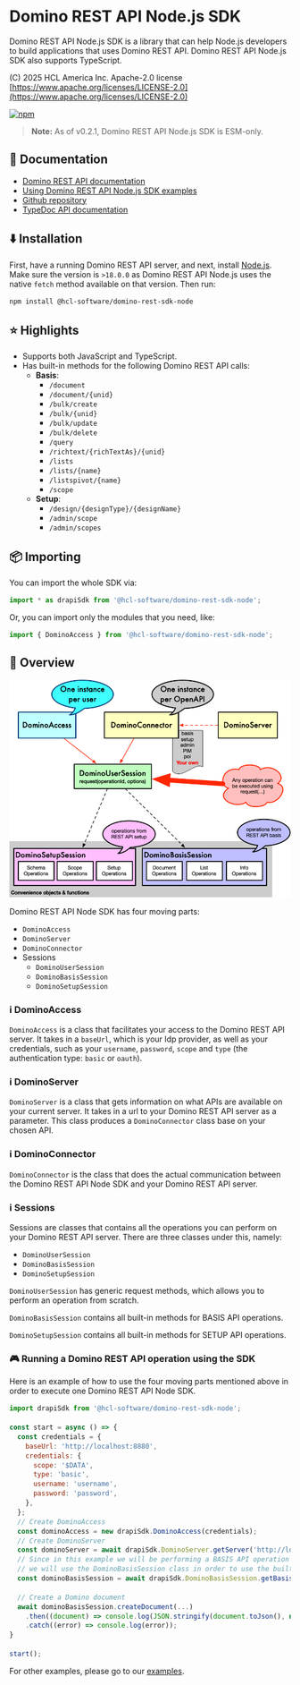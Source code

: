 # Domino REST API Node.js SDK

Domino REST API Node.js SDK is a library that can help Node.js developers to build applications that uses Domino REST API. Domino REST API Node.js SDK also supports TypeScript.

(C) 2025 HCL America Inc. Apache-2.0 license [https://www.apache.org/licenses/LICENSE-2.0](https://www.apache.org/licenses/LICENSE-2.0)

[![npm](https://nodei.co/npm/@hcl-software/domino-rest-sdk-node.png)](https://www.npmjs.com/package/@hcl-software/domino-rest-sdk-node)

> **Note:** As of v0.2.1, Domino REST API Node.js SDK is ESM-only.

## 📔 Documentation

- [Domino REST API documentation](https://opensource.hcltechsw.com/Domino-rest-api/index.html)
- [Using Domino REST API Node.js SDK examples](https://github.com/HCL-TECH-SOFTWARE/domino-rest-sdk-node/tree/main/samples)
- [Github repository](https://github.com/HCL-TECH-SOFTWARE/domino-rest-sdk-node)
- [TypeDoc API documentation](https://opensource.hcltechsw.com/domino-rest-sdk-node/)

## ⬇️ Installation

First, have a running Domino REST API server, and next, install [Node.js](https://nodejs.org/en). Make sure the version is `>18.0.0` as Domino REST API Node.js uses the native `fetch` method available on that version. Then run:

```sh
npm install @hcl-software/domino-rest-sdk-node
```

## ⭐ Highlights

- Supports both JavaScript and TypeScript.
- Has built-in methods for the following Domino REST API calls:
  - **Basis**:
    - `/document`
    - `/document/{unid}`
    - `/bulk/create`
    - `/bulk/{unid}`
    - `/bulk/update`
    - `/bulk/delete`
    - `/query`
    - `/richtext/{richTextAs}/{unid}`
    - `/lists`
    - `/lists/{name}`
    - `/listspivot/{name}`
    - `/scope`
  - **Setup**:
    - `/design/{designType}/{designName}`
    - `/admin/scope`
    - `/admin/scopes`

## 📦 Importing

You can import the whole SDK via:

```javascript
import * as drapiSdk from '@hcl-software/domino-rest-sdk-node';
```

Or, you can import only the modules that you need, like:

```javascript
import { DominoAccess } from '@hcl-software/domino-rest-sdk-node';
```

## 🔬 Overview

![Domino REST API Node SDK Model](/docs/sdk-model.png)

Domino REST API Node SDK has four moving parts:

- `DominoAccess`
- `DominoServer`
- `DominoConnector`
- Sessions
  - `DominoUserSession`
  - `DominoBasisSession`
  - `DominoSetupSession`

### ℹ️ DominoAccess

`DominoAccess` is a class that facilitates your access to the Domino REST API server. It takes in a `baseUrl`, which is your Idp provider, as well as your credentials, such as your `username`, `password`, `scope` and `type` (the authentication type: `basic` or `oauth`).

### ℹ️ DominoServer

`DominoServer` is a class that gets information on what APIs are available on your current server. It takes in a url to your Domino REST API server as a parameter. This class produces a `DominoConnector` class base on your chosen API.

### ℹ️ DominoConnector

`DominoConnector` is the class that does the actual communication between the Domino REST API Node SDK and your Domino REST API server.

### ℹ️ Sessions

Sessions are classes that contains all the operations you can perform on your Domino REST API server. There are three classes under this, namely:

- `DominoUserSession`
- `DominoBasisSession`
- `DominoSetupSession`

`DominoUserSession` has generic request methods, which allows you to perform an operation from scratch.

`DominoBasisSession` contains all built-in methods for BASIS API operations.

`DominoSetupSession` contains all built-in methods for SETUP API operations.

### 🎮 Running a Domino REST API operation using the SDK

Here is an example of how to use the four moving parts mentioned above in order to execute one Domino REST API Node SDK.

```javascript
import drapiSdk from '@hcl-software/domino-rest-sdk-node';

const start = async () => {
  const credentials = {
    baseUrl: 'http://localhost:8880',
    credentials: {
      scope: '$DATA',
      type: 'basic',
      username: 'username',
      password: 'password',
    },
  };
  // Create DominoAccess
  const dominoAccess = new drapiSdk.DominoAccess(credentials);
  // Create DominoServer
  const dominoServer = await drapiSdk.DominoServer.getServer('http://localhost:8880');
  // Since in this example we will be performing a BASIS API operation (createDocument),
  // we will use the DominoBasisSession class in order to use the built-in createDocument method.
  const dominoBasisSession = await drapiSdk.DominoBasisSession.getBasisSession(dominoAccess, dominoServer);

  // Create a Domino document
  await dominoBasisSession.createDocument(...)
    .then((document) => console.log(JSON.stringify(document.toJson(), null, 2)))
    .catch((error) => console.log(error));
}

start();
```

For other examples, please go to our [examples](/samples/Tutorials%20on%20Domino%20Operations/).
